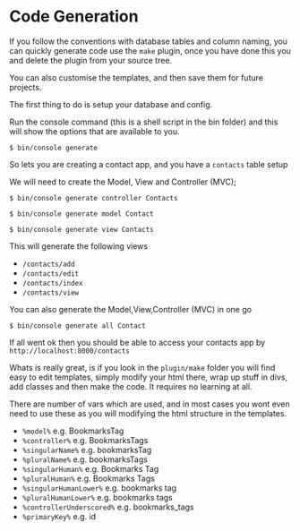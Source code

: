 # Code Generation

If you follow the conventions with database tables and column naming, you can quickly generate code use the `make` plugin, once you have done this you and delete the plugin from your source tree.

You can also customise the templates, and then save them for future projects.

The first thing to do is setup your database and config.

Run the console command (this is a shell script in the bin folder) and this will show the options that are available to you.

```linux 
$ bin/console generate
```

So lets you are creating a contact app, and you have a `contacts` table setup

We will need to create the Model, View and Controller (MVC);

```linux
$ bin/console generate controller Contacts
```

```linux
$ bin/console generate model Contact
```

```linux
$ bin/console generate view Contacts
```

This will generate the following views
- `/contacts/add` 
- `/contacts/edit`
- `/contacts/index`
- `/contacts/view`

You can also generate the Model,View,Controller (MVC) in one go

```linux
$ bin/console generate all Contact
```

If all went ok then you should be able to access your contacts app by `http://localhost:8000/contacts`

Whats is really great, is if you look in the `plugin/make` folder you will find easy to edit templates, simply
modify your html there, wrap up stuff in divs, add classes and then make the code. It requires no learning at all.

There are number of vars which are used, and in most cases you wont even need to use these as you will modifying the html structure in the templates.

- `%model%` e.g. BookmarksTag
- `%controller%` e.g. BookmarksTags
- `%singularName%` e.g. bookmarksTag
- `%pluralName%` e.g. bookmarksTags
- `%singularHuman%` e.g. Bookmarks Tag
- `%pluralHuman%` e.g. Bookmarks Tags
- `%singularHumanLower%` e.g. bookmarks tag
- `%pluralHumanLower%` e.g. bookmarks tags
- `%controllerUnderscored%` e.g. bookmarks_tags
- `%primaryKey%` e.g. id